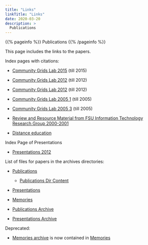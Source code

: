 ```yaml
---
title: "Links"
linkTitle: "Links"
date: 2020-03-20
description: >
  Publications
---
```


{{% pageinfo %}}
Publications
{{% /pageinfo %}}

This page includes the links to the papers.

Index pages with citations:

* [Community Grids Lab 2015](https://infomall.org/pubs/index-cgl.html)
(till 2015)
* [Community Grids Lab 2012](https://infomall.org/pubs/index-Actual.html)
(till 2012)
* [Community Grids Lab 2012](https://infomall.org/pubs/index-old.html)
(till 2012)

* [Community Grids Lab 2005 1](https://infomall.org/pubs/index1.html)
(till 2005)
* [Community Grids Lab 2005 3](https://infomall.org/pubs/index1.html) (till 2005)
*
  [Review and Resource Material from FSU Information Technology Research Group 2000-2001](https://infomall.org/pubs/index2.html)
* [Distance education](https://infomall.org/pubs/disted.html)

Index Page of Presentations

* [Presentations 2012](https://infomall.org/pubs/presentations.1.html)

List of files for papers in the archives directories:



* [Publications](https://infomall.org/publications/)
  * [Publications Dir Content](https://infomall.org/pubs/content.html)
* [Presentations](https://infomall.org/presentations/)
* [Memories](https://infomall.org/memories/)

* [Publications Archive](https://archive-infomall.org/publications/)
* [Presentations Archive](https://archive-infomall.org/presentations/)


Deprecated:

* [Memories archive](https://archive-infomall.org/memories/) is now
  contained in [Memories](https://infomall.org/memories/)
